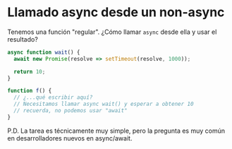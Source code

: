 
# Llamado async desde un non-async

Tenemos una función "regular". ¿Cómo llamar `async` desde ella y usar el resultado?

```js
async function wait() {
  await new Promise(resolve => setTimeout(resolve, 1000));

  return 10;
}

function f() {
  // ¿...qué escribir aquí?
  // Necesitamos llamar async wait() y esperar a obtener 10
  // recuerda, no podemos usar "await"
}
```

P.D. La tarea es técnicamente muy simple, pero la pregunta es muy común en desarrolladores nuevos en async/await.

